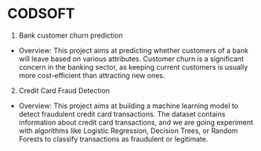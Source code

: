 # CODSOFT 
1. Bank customer churn prediction 
   
  - Overview:
   This project aims at predicting whether customers of a bank will leave based on various attributes. Customer churn is a significant concern in the banking sector, 
   as keeping current customers is usually more cost-efficient than attracting new ones.

2. Credit Card Fraud Detection
   
- Overview:
  This project aims at building a machine learning model to detect fraudulent credit card transactions. The dataset contains information about credit card transactions, and we 
  are going experiment with algorithms like Logistic Regression, Decision Trees, or Random Forests to classify transactions as fraudulent or legitimate.
 
